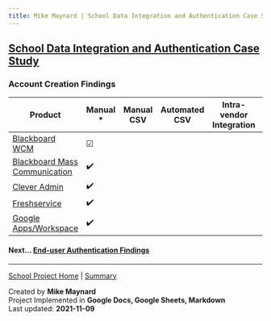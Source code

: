 ```yaml
---
title: Mike Maynard | School Data Integration and Authentication Case Study - Account Creation
---
```

## [School Data Integration and Authentication Case Study](./)

### Account Creation Findings


| Product | Manual * | Manual CSV | Automated CSV | Intra-vendor Integration | Third Party Integration | API |
| ------- | ------ | ----------- | ------- | ------ | ----------- | ------- |
| [Blackboard WCM](https://www.blackboard.com/engage-your-community/websites-branding/web-community-manager) | &#9745; | | | | | |
| [Blackboard Mass Communication](https://www.blackboard.com/engage-your-community/communications/mass-notifications-for-k-12)| :heavy_check_mark: | | | | | |
| [Clever Admin](https://support.clever.com/hc/s/topic/0TO1P000000V0vVWAS/clever-admin) | :heavy_check_mark: | | | | | |
| [Freshservice](https://freshservice.com/) | :heavy_check_mark: | | | | | |
| [Google Apps/Workspace](https://edu.google.com/why-google/k-12-solutions/)| :heavy_check_mark: | | | | | |


#### Next... [End-user Authentication Findings](authentication_findings.html)



---
[School Project Home](./) | [Summary](summary.html)

Created by **Mike Maynard**<BR>
Project Implemented in **Google Docs, Google Sheets, Markdown**<BR>
Last updated:  **2021-11-09**

